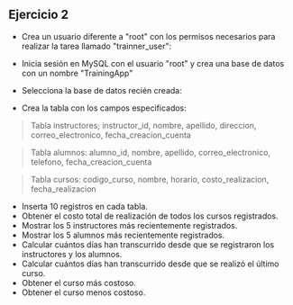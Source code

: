 ## Ejercicio 2

- Crea un usuario diferente a "root" con los permisos necesarios para realizar la tarea llamado "trainner_user":

- Inicia sesión en MySQL con el usuario "root" y crea una base de datos con un nombre "TrainingApp"

- Selecciona la base de datos recién creada:

- Crea la tabla con los campos especificados:

> Tabla instructores;
    instructor_id,
    nombre,
    apellido,
    direccion,
    correo_electronico,
    fecha_creacion_cuenta

> Tabla alumnos:
    alumno_id,
    nombre,
    apellido,
    correo_electronico,
    telefono,
    fecha_creacion_cuenta

> Tabla cursos:
    codigo_curso,
    nombre,
    horario,
    costo_realizacion,
    fecha_realizacion

- Inserta 10 registros en cada tabla.
- Obtener el costo total de realización de todos los cursos registrados.
- Mostrar los 5 instructores más recientemente registrados.
- Mostrar los 5 alumnos más recientemente registrados.
- Calcular cuántos días han transcurrido desde que se registraron los instructores y los alumnos.
- Calcular cuántos días han transcurrido desde que se realizó el último curso.
- Obtener el curso más costoso.
- Obtener el curso menos costoso.
